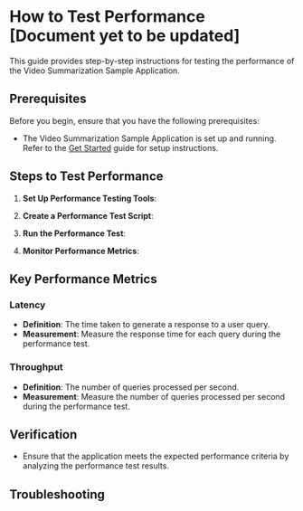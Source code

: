 # How to Test Performance [Document yet to be updated]

This guide provides step-by-step instructions for testing the performance of the Video Summarization Sample Application.

## Prerequisites
Before you begin, ensure that you have the following prerequisites:
- The Video Summarization Sample Application is set up and running. Refer to the [Get Started](./get-started.md) guide for setup instructions.

## Steps to Test Performance

1. **Set Up Performance Testing Tools**:


2. **Create a Performance Test Script**:


3. **Run the Performance Test**:


4. **Monitor Performance Metrics**:

## Key Performance Metrics

### Latency
- **Definition**: The time taken to generate a response to a user query.
- **Measurement**: Measure the response time for each query during the performance test.

### Throughput
- **Definition**: The number of queries processed per second.
- **Measurement**: Measure the number of queries processed per second during the performance test.

## Verification
- Ensure that the application meets the expected performance criteria by analyzing the performance test results.

## Troubleshooting



